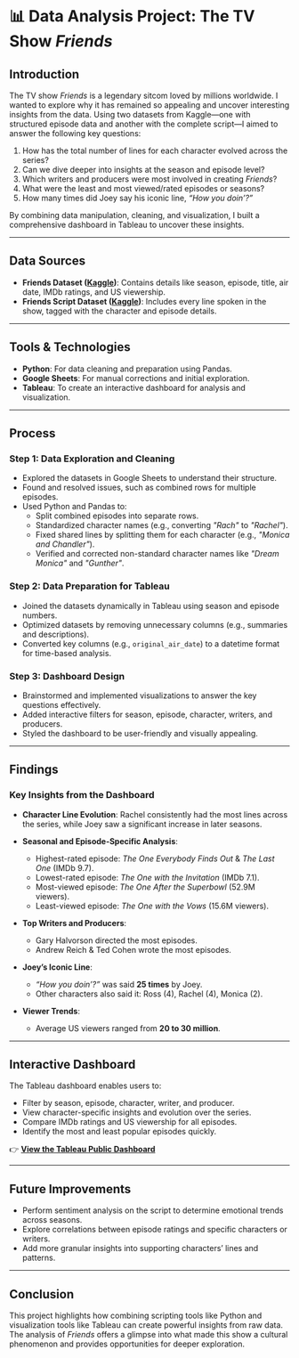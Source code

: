 # 📊 Data Analysis Project: The TV Show *Friends*

## Introduction  
The TV show *Friends* is a legendary sitcom loved by millions worldwide. I wanted to explore why it has remained so appealing and uncover interesting insights from the data. Using two datasets from Kaggle—one with structured episode data and another with the complete script—I aimed to answer the following key questions:

1. How has the total number of lines for each character evolved across the series?  
2. Can we dive deeper into insights at the season and episode level?  
3. Which writers and producers were most involved in creating *Friends*?  
4. What were the least and most viewed/rated episodes or seasons?  
5. How many times did Joey say his iconic line, *“How you doin’?”*  

By combining data manipulation, cleaning, and visualization, I built a comprehensive dashboard in Tableau to uncover these insights.

---

## Data Sources  
- **Friends Dataset ([Kaggle](https://www.kaggle.com/datasets/bcruise/friends-episode-data/data?select=friends_episodes.csv))**: Contains details like season, episode, title, air date, IMDb ratings, and US viewership.  
- **Friends Script Dataset ([Kaggle](https://www.kaggle.com/datasets/blessondensil294/friends-tv-series-screenplay-script))**: Includes every line spoken in the show, tagged with the character and episode details.  

---

## Tools & Technologies  
- **Python**: For data cleaning and preparation using Pandas.  
- **Google Sheets**: For manual corrections and initial exploration.  
- **Tableau**: To create an interactive dashboard for analysis and visualization.  

---

## Process  

### Step 1: Data Exploration and Cleaning  
- Explored the datasets in Google Sheets to understand their structure.  
- Found and resolved issues, such as combined rows for multiple episodes.  
- Used Python and Pandas to:  
  - Split combined episodes into separate rows.  
  - Standardized character names (e.g., converting *"Rach"* to *"Rachel"*).  
  - Fixed shared lines by splitting them for each character (e.g., *"Monica and Chandler"*).  
  - Verified and corrected non-standard character names like *"Dream Monica"* and *"Gunther"*.  

### Step 2: Data Preparation for Tableau  
- Joined the datasets dynamically in Tableau using season and episode numbers.  
- Optimized datasets by removing unnecessary columns (e.g., summaries and descriptions).  
- Converted key columns (e.g., `original_air_date`) to a datetime format for time-based analysis.  

### Step 3: Dashboard Design  
- Brainstormed and implemented visualizations to answer the key questions effectively.  
- Added interactive filters for season, episode, character, writers, and producers.  
- Styled the dashboard to be user-friendly and visually appealing.  

---

## Findings  

### Key Insights from the Dashboard  
- **Character Line Evolution**: Rachel consistently had the most lines across the series, while Joey saw a significant increase in later seasons.  
- **Seasonal and Episode-Specific Analysis**:  
  - Highest-rated episode: *The One Everybody Finds Out* & *The Last One* (IMDb 9.7).  
  - Lowest-rated episode: *The One with the Invitation* (IMDb 7.1).  
  - Most-viewed episode: *The One After the Superbowl* (52.9M viewers).  
  - Least-viewed episode: *The One with the Vows* (15.6M viewers).  

- **Top Writers and Producers**:  
  - Gary Halvorson directed the most episodes.  
  - Andrew Reich & Ted Cohen wrote the most episodes.  

- **Joey’s Iconic Line**:  
  - *“How you doin’?”* was said **25 times** by Joey.  
  - Other characters also said it: Ross (4), Rachel (4), Monica (2).  

- **Viewer Trends**:  
  - Average US viewers ranged from **20 to 30 million**.  

---

## Interactive Dashboard  
The Tableau dashboard enables users to:  
- Filter by season, episode, character, writer, and producer.  
- View character-specific insights and evolution over the series.  
- Compare IMDb ratings and US viewership for all episodes.  
- Identify the most and least popular episodes quickly.  

👉 **[View the Tableau Public Dashboard](https://public.tableau.com/app/profile/robin.martin1864/viz/TheOnewithAlltheData/Friends)**  

---

## Future Improvements  
- Perform sentiment analysis on the script to determine emotional trends across seasons.  
- Explore correlations between episode ratings and specific characters or writers.  
- Add more granular insights into supporting characters’ lines and patterns.  

---

## Conclusion  
This project highlights how combining scripting tools like Python and visualization tools like Tableau can create powerful insights from raw data. The analysis of *Friends* offers a glimpse into what made this show a cultural phenomenon and provides opportunities for deeper exploration.
